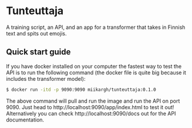 # Tunteuttaja
A training script, an API, and an app for a transformer that takes in Finnish text and spits
out emojis.

## Quick start guide
If you have docker installed on your computer the fastest way to test the API is
to run the following command (the docker file is quite big because it includes
the transformer model):

```sh
$ docker run -itd -p 9090:9090 miikargh/tunteuttaja:0.1.0
```

The above command will pull and run the image and run the API on port 9090. Just
head to http://localhost:9090/app/index.html to test it out! Alternatively you
can check http://localhost:9090/docs out for the API documentation.
